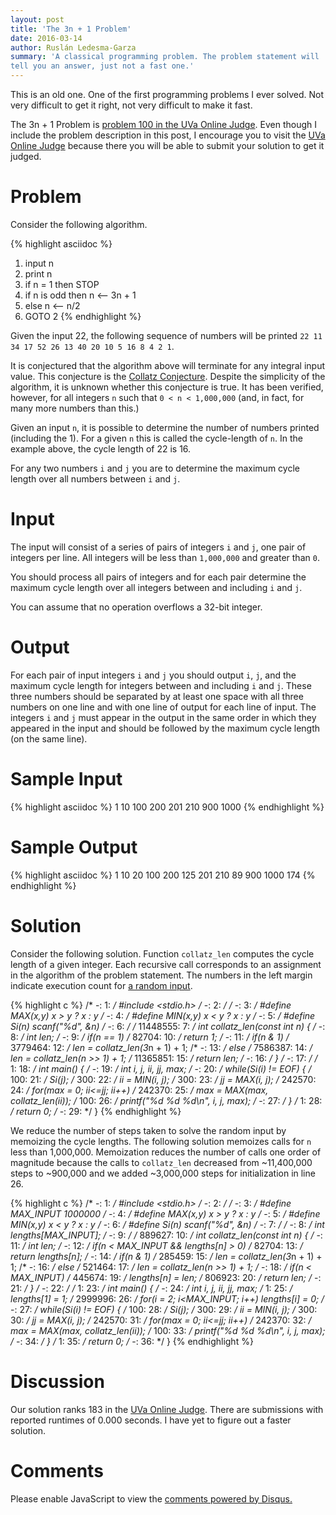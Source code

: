 ```yaml
---
layout: post
title: 'The 3n + 1 Problem'
date: 2016-03-14
author: Ruslán Ledesma-Garza 
summary: 'A classical programming problem. The problem statement will
tell you an answer, just not a fast one.'
---
```


This is an old one.  One of the first programming
problems I ever solved.  Not very difficult to get it right, not very
difficult to make it fast.

The 3n + 1 Problem is [problem 100 in the UVa Online
Judge](https://uva.onlinejudge.org/index.php?option=com_onlinejudge&Itemid=8&category=3&page=show_problem&problem=36).
Even though I include the problem description in this post, I
encourage you to visit the [UVa Online
Judge](https://uva.onlinejudge.org/index.php) because there you will
be able to submit your solution to get it judged.

# Problem

Consider the following algorithm.


{% highlight asciidoc %}
1. input n
2. print n
3. if n = 1 then STOP
4. if n is odd then n <-- 3n + 1
5. else             n <-- n/2
6. GOTO 2
{% endhighlight %}


Given the input 22, the following sequence of numbers will be printed
`22 11 34 17 52 26 13 40 20 10 5 16 8 4 2 1`.

It is conjectured that the algorithm above will terminate for any
integral input value.  This conjecture is the [Collatz
Conjecture](https://en.wikipedia.org/wiki/Collatz_conjecture).
Despite the simplicity of the algorithm, it is unknown whether this
conjecture is true. It has been verified, however, for all integers
`n` such that `0 < n < 1,000,000` (and, in fact, for many more numbers
than this.)

Given an input `n`, it is possible to determine the number of numbers
printed (including the 1). For a given `n` this is called the
cycle-length of `n`. In the example above, the cycle length of 22 is
16.

For any two numbers `i` and `j` you are to determine the maximum cycle
length over all numbers between `i` and `j`.

# Input

The input will consist of a series of pairs of integers `i` and `j`,
one pair of integers per line. All integers will be less than
`1,000,000` and greater than `0`.

You should process all pairs of integers and for each pair determine
the maximum cycle length over all integers between and including `i`
and `j`.

You can assume that no operation overflows a 32-bit integer.

# Output

For each pair of input integers `i` and `j` you should output `i`,
`j`, and the maximum cycle length for integers between and including
`i` and `j`. These three numbers should be separated by at least one
space with all three numbers on one line and with one line of output
for each line of input. The integers `i` and `j` must appear in the output
in the same order in which they appeared in the input and should be
followed by the maximum cycle length (on the same line).

# Sample Input

{% highlight asciidoc %}
1 10
100 200
201 210
900 1000
{% endhighlight %}

# Sample Output

{% highlight asciidoc %}
1 10 20
100 200 125
201 210 89
900 1000 174
{% endhighlight %}

# Solution

Consider the following solution.  Function `collatz_len` computes the
cycle length of a given integer.  Each recursive call corresponds to an
assignment in the algorithm of the problem statement.  The numbers in
the left margin indicate execution count for [a random
input](https://github.com/mrrusof/algorithms/blob/master/uva/100-the-3n-plus-1-problem/random.in).

{% highlight c %}
/*        -:    1: */ #include <stdio.h>
/*        -:    2: */ 
/*        -:    3: */ #define MAX(x,y) x > y ? x : y
/*        -:    4: */ #define MIN(x,y) x < y ? x : y
/*        -:    5: */ #define Si(n) scanf("%d", &n)
/*        -:    6: */ 
/* 11448555:    7: */ int collatz_len(const int n) {
/*        -:    8: */   int len;
/*        -:    9: */   if(n == 1)
/*    82704:   10: */     return 1;
/*        -:   11: */   if(n & 1)
/*  3779464:   12: */     len = collatz_len(3*n + 1) + 1;
/*        -:   13: */   else
/*  7586387:   14: */     len = collatz_len(n >> 1) + 1;
/* 11365851:   15: */   return len;
/*        -:   16: */ }
/*        -:   17: */ 
/*        1:   18: */ int main() {
/*        -:   19: */   int i, j, ii, jj, max;
/*        -:   20: */   while(Si(i) != EOF) {
/*      100:   21: */     Si(j);
/*      300:   22: */     ii = MIN(i, j);
/*      300:   23: */     jj = MAX(i, j);
/*   242570:   24: */     for(max = 0; ii<=jj; ii++)
/*   242370:   25: */       max = MAX(max, collatz_len(ii));
/*      100:   26: */     printf("%d %d %d\n", i, j, max);
/*        -:   27: */   }
/*        1:   28: */   return 0;
/*        -:   29: */ }
{% endhighlight %}

We reduce the number of steps taken to solve the random input by
memoizing the cycle lengths.  The following solution memoizes calls
for `n` less than 1,000,000.  Memoization reduces the number of calls
one order of magnitude because the calls to `collatz_len` decreased
from ~11,400,000 steps to ~900,000 and we added ~3,000,000 steps for
initialization in line 26.

{% highlight c %}
/*        -:    1: */ #include <stdio.h>
/*        -:    2: */ 
/*        -:    3: */ #define MAX_INPUT 1000000
/*        -:    4: */ #define MAX(x,y) x > y ? x : y
/*        -:    5: */ #define MIN(x,y) x < y ? x : y
/*        -:    6: */ #define Si(n) scanf("%d", &n)
/*        -:    7: */ 
/*        -:    8: */ int lengths[MAX_INPUT];
/*        -:    9: */ 
/*   889627:   10: */ int collatz_len(const int n) {
/*        -:   11: */   int len;
/*        -:   12: */   if(n < MAX_INPUT && lengths[n] > 0)
/*    82704:   13: */     return lengths[n];
/*        -:   14: */   if(n & 1)
/*   285459:   15: */     len = collatz_len(3*n + 1) + 1;
/*        -:   16: */   else
/*   521464:   17: */     len = collatz_len(n >> 1) + 1;
/*        -:   18: */   if(n < MAX_INPUT)
/*   445674:   19: */     lengths[n] = len;
/*   806923:   20: */   return len;
/*        -:   21: */ }
/*        -:   22: */ 
/*        1:   23: */ int main() {
/*        -:   24: */   int i, j, ii, jj, max;
/*        1:   25: */   lengths[1] = 1;
/*  2999996:   26: */   for(i = 2; i<MAX_INPUT; i++) lengths[i] = 0;
/*        -:   27: */   while(Si(i) != EOF) {
/*      100:   28: */     Si(j);
/*      300:   29: */     ii = MIN(i, j);
/*      300:   30: */     jj = MAX(i, j);
/*   242570:   31: */     for(max = 0; ii<=jj; ii++)
/*   242370:   32: */       max = MAX(max, collatz_len(ii));
/*      100:   33: */     printf("%d %d %d\n", i, j, max);
/*        -:   34: */   }
/*        1:   35: */   return 0;
/*        -:   36: */ }
{% endhighlight %}

# Discussion

Our solution ranks 183 in the [UVa Online
Judge](https://uva.onlinejudge.org/index.php).
There are submissions with reported runtimes of 0.000 seconds.
I have yet to figure out a faster solution.

# Comments

<div id="disqus_thread"></div>
<script>
    /**
     *  RECOMMENDED CONFIGURATION VARIABLES: EDIT AND UNCOMMENT THE SECTION BELOW TO INSERT DYNAMIC VALUES FROM YOUR PLATFORM OR CMS.
     *  LEARN WHY DEFINING THESE VARIABLES IS IMPORTANT: https://disqus.com/admin/universalcode/#configuration-variables
     */
    /*
    var disqus_config = function () {
        this.page.url = 'http://mrrusof.github.io/2016/03/14/the-3n-plus-1-problem.html';  // Replace PAGE_URL with your page's canonical URL variable
        this.page.identifier = 2016-03-14-the-3n-plus-1-problem; // Replace PAGE_IDENTIFIER with your page's unique identifier variable
    };
    */
    (function() {  // DON'T EDIT BELOW THIS LINE
        var d = document, s = d.createElement('script');

        s.src = '//mrrusof.disqus.com/embed.js';

        s.setAttribute('data-timestamp', +new Date());
        (d.head || d.body).appendChild(s);
    })();
</script>
<noscript>Please enable JavaScript to view the <a
        href="https://disqus.com/?ref_noscript"
        rel="nofollow">comments powered by Disqus.</a></noscript>

